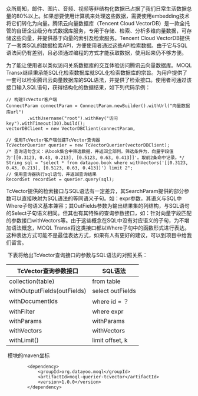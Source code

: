 ​	众所周知，邮件、图片、音频、视频等非结构化数据已占据了我们日常生活数据总量的80%以上。如果想要使用计算机来处理这些数据，需要使用embedding技术将它们转化为向量。腾讯云向量数据库（Tencent Cloud VectorDB）是一款全托管的自研企业级分布式数据库服务，专用于存储、检索、分析多维向量数据，可存储这些向量，并提供基于向量的索引及检索服务。Tencent Cloud VectorDB提供了一套类SQL的数据检索API，方便使用者通过这些API检索数据。由于它与SQL语法间仍有差别，且必须通过编程的方式才能获取数据，使用起来仍不够方便。

​    为了能让使用者以类似访问关系数据库的交互体验访问腾讯云向量数据库。MOQL Transx继续秉承能SQL化检索数据库就SQL化检索数据库的宗旨。为用户提供了一套可以检索腾讯云向量数据库的SQL语法，并提供了检索接口。使用者可通过该接口输入SQL语句，获得结构化的数据结果，如下列代码示例：

```
// 构建TcVector客户端
ConnectParam connectParam = ConnectParam.newBuilder().withUrl("向量数据库url")
        .withUsername("root").withKey("访问key").withTimeout(30).build();
vectorDBClient = new VectorDBClient(connectParam,

// 使用TcVector客户端创建TcVector查询器
TcVectorQuerier querier = new TcVectorQuerier(vectorDBClient);
/* 查询语句含义：从book集合中筛选数据，并返回全部列。筛选条件为，向量字段值为'[[0.3123, 0.43, 0.213], [0.5123, 0.63, 0.413]]'。取前2条命中记录。*/
String sql = "select * from datayoo.book where withVectors('[[0.3123, 0.43, 0.213], [0.5123, 0.63, 0.413]]') limit 2";
// 使用查询器执行sql语句，并返回查询结果
RecordSet recordSet = querier.query(sql);
```


​	TcVector提供的检索接口与SQL语法有一定差异，其SearchParam提供的部分参数可以直接映射为SQL语法的等同语义子句。如：expr参数，其语义与SQL中Where子句语义基本兼容；其OutFields参数为输出结果集的列结构，与SQL语句的Select子句语义相同。但其也有其特殊的查询参数接口，如：针对向量字段匹配的参数接口withVectors等。由于这些概念在SQL中没有对应语义的子句，为不增加语法概念，MOQL Transx将这类接口都以Where子句中的函数形式进行表达。这种表达方式可能不是最佳表达方式，如果有人有更好的建议，可以到项目中给我们留言。

​	下表将给出TcVector查询接口的参数与SQL语法的对照关系：

| TcVector查询参数接口                                 | SQL语法            |
|------------------------------------------------|------------------|
| collection(table)                      | from table       |
| withOutputFields(outFields)                       | select outFields |
| withDocumentIds                                    | where id = ？     |
| withFilter                                    | where expr       |
| withParams                                     | withParams       |
| withVectors                                    | withVectors      |
| withLimit()                       | limit offset, k  |


​	模块的maven坐标

```
        <dependency>
            <groupId>org.datayoo.moql</groupId>
            <artifactId>moql-querier-tcvector</artifactId>
            <version>1.0.0</version>
        </dependency>
```